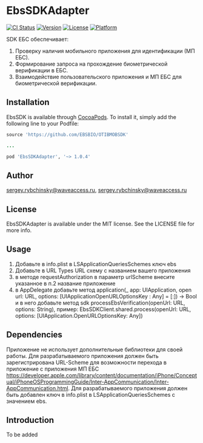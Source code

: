 # EbsSDKAdapter

[![CI Status](https://img.shields.io/travis/sergey.rybchinsky@waveaccess.ru/EbsSDKAdapter.svg?style=flat)](https://travis-ci.org/sergey.rybchinsky@waveaccess.ru/EbsSDKAdapter)
[![Version](https://img.shields.io/cocoapods/v/EbsSDKAdapter.svg?style=flat)](https://cocoapods.org/pods/EbsSDKAdapter)
[![License](https://img.shields.io/cocoapods/l/EbsSDKAdapter.svg?style=flat)](https://cocoapods.org/pods/EbsSDKAdapter)
[![Platform](https://img.shields.io/cocoapods/p/EbsSDKAdapter.svg?style=flat)](https://cocoapods.org/pods/EbsSDKAdapter)


SDK ЕБС обеспечивает:
1.	Проверку наличия мобильного приложения для идентификации (МП ЕБС).
2.	Формирование запроса на прохождение биометрической верификации в ЕБС.
3.	Взаимодействие пользовательского приложения и МП ЕБС для биометрической верификации.

## Installation

EbsSDK is available through [CocoaPods](https://cocoapods.org). To install
it, simply add the following line to your Podfile:

```ruby
source 'https://github.com/EBSBIO/OTIBMOBSDK'

...

pod 'EbsSDKAdapter', '~> 1.0.4'
```

## Author

sergey.rybchinsky@waveaccess.ru, sergey.rybchinsky@waveaccess.ru

## License

EbsSDKAdapter is available under the MIT license. See the LICENSE file for more info.

## Usage

1. Добавьте в info.plist в LSApplicationQueriesSchemes ключ ebs
2. Добавьте в URL Types URL схему с названием вашего приложения
3. в методе requestAuthorization в параметр urlScheme внесите указанное в п.2 название приложение
4. в AppDelegate добавьте метод  application(_ app: UIApplication, open url: URL, options: [UIApplicationOpenURLOptionsKey : Any] = [:]) -> Bool и в него добавьте метод sdk processEbsVerification(openUrl: URL, options: String), пример: EbsSDKClient.shared.process(openUrl: URL, options: [UIApplication.OpenURLOptionsKey: Any])

## Dependencies

Приложение не использует дополнительные библиотеки для своей работы.
Для разрабатываемого приложения должен быть зарегистрирована URL-Scheme для возможности перехода в приложение с приложения МП ЕБС https://developer.apple.com/library/content/documentation/iPhone/Conceptual/iPhoneOSProgrammingGuide/Inter-AppCommunication/Inter-AppCommunication.html.
Для разрабатываемого приложения должен быть добавлен ключ в info.plist в LSApplicationQueriesSchemes с значением ebs.


## Introduction
To be added
